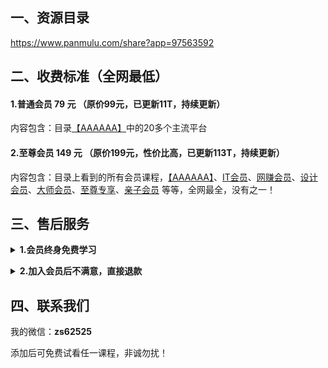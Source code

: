 ## 一、资源目录
https://www.panmulu.com/share?app=97563592

## 二、收费标准（全网最低）

#### 1.普通会员 79 元 （原价99元，已更新11T，持续更新）

内容包含：目录[【AAAAAA】](https://www.panmulu.com/share?app=97563592)中的20多个主流平台

#### 2.至尊会员 149 元 （原价199元，性价比高，已更新113T，持续更新）

内容包含：目录上看到的所有会员课程，[【AAAAAA】](https://www.panmulu.com/share?app=97563592)、[IT会员](https://www.panmulu.com/share?app=97563592&dir_id=54)、[网赚会员](https://www.panmulu.com/share?app=97563592&dir_id=75)、[设计会员](https://www.panmulu.com/share?app=97563592&dir_id=124)、[大师会员](https://www.panmulu.com/share?app=97563592&dir_id=74)、[至尊专享](https://www.panmulu.com/share?app=97563592&dir_id=62)、[亲子会员](https://www.panmulu.com/share?app=97563592&dir_id=61) 等等，全网最全，没有之一！

## 三、售后服务

<b><details><summary>1.会员终身免费学习</summary></b>

海量课程，买到就是赚到。内容丰富，适用于各行各业相关人群。一生中总会遇到你需要学习需要新知识的时候，愿为每一位需要学习的您服务。

</details>

<b><details><summary>2.加入会员后不满意，直接退款</summary></b>

加入会员后碰到诸如觉得买贵了、心情不好不想要了、看不懂下载说明、当地限制了网盘登录等等问题，1小时内都可以直接找我退款，敬请各位朋友放心。

</details>

## 四、联系我们

我的微信：**zs62525**

添加后可免费试看任一课程，非诚勿扰！
